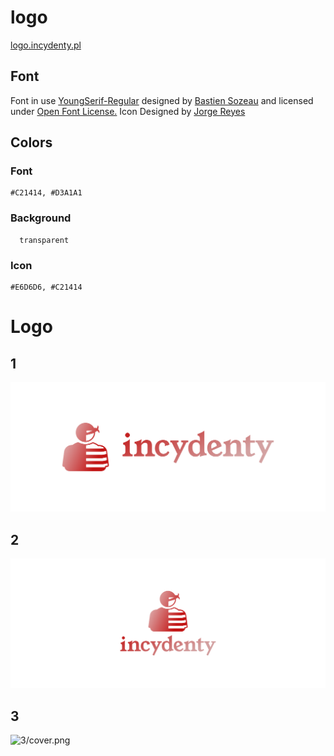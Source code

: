 # logo

[logo.incydenty.pl](https://logo.incydenty.pl/)

## Font

Font in use <a target="_blank" href="https://github.com/uplaod/YoungSerif">YoungSerif-Regular</a> designed by
<a target="_blank" href="http://sozoo.fr/">Bastien Sozeau</a>
and licensed under
<a target="_blank" href="http://scripts.sil.org/cms/scripts/page.php?site_id=nrsi&amp;id=OFL_web">Open Font License.</a>
Icon Designed by
<a target="_blank" href="https://thenounproject.com/jorge.reyes.798278">Jorge Reyes</a>



## Colors 

### Font

    #C21414, #D3A1A1
    

### Background
    
      transparent

### Icon

    #E6D6D6, #C21414



# Logo

## 1
![1/cover.png](1/cover.png)

## 2
![2/cover.png](2/cover.png)

## 3
![3/cover.png](3/cover.png)


